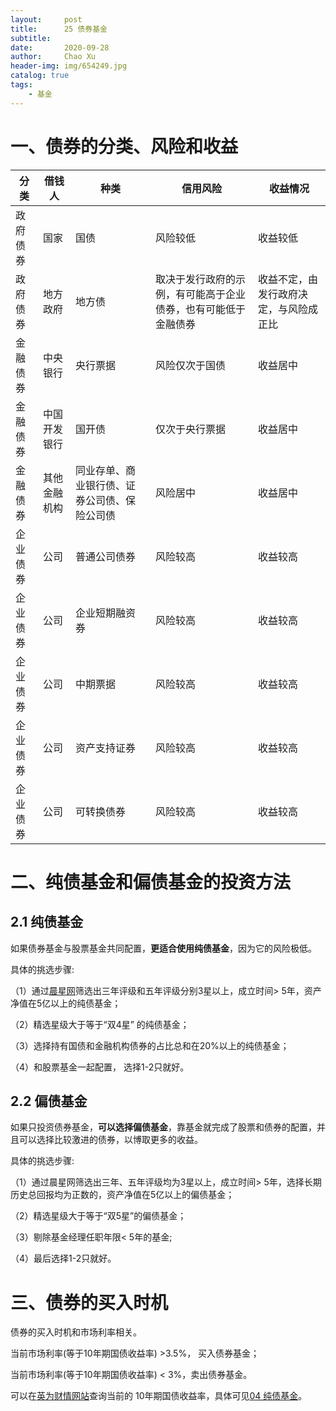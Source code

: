 ```yaml
---
layout:     post
title:      25 债券基金
subtitle:   
date:       2020-09-28
author:     Chao Xu
header-img: img/654249.jpg
catalog: true
tags:
    - 基金
---
```


# 一、债券的分类、风险和收益

| 分类     | 借钱人       | 种类                                         | 信用风险                                                     | 收益情况                               |
| -------- | ------------ | -------------------------------------------- | ------------------------------------------------------------ | -------------------------------------- |
| 政府债券 | 国家         | 国债                                         | 风险较低                                                     | 收益较低                               |
| 政府债券 | 地方政府     | 地方债                                       | 取决于发行政府的示例，有可能高于企业债券，也有可能低于金融债券 | 收益不定，由发行政府决定，与风险成正比 |
| 金融债券 | 中央银行     | 央行票据                                     | 风险仅次于国债                                               | 收益居中                               |
| 金融债券 | 中国开发银行 | 国开债                                       | 仅次于央行票据                                               | 收益居中                               |
| 金融债券 | 其他金融机构 | 同业存单、商业银行债、证券公司债、保险公司债 | 风险居中                                                     | 收益居中                               |
| 企业债券 | 公司         | 普通公司债券                                 | 风险较高                                                     | 收益较高                               |
| 企业债券 | 公司         | 企业短期融资券                               | 风险较高                                                     | 收益较高                               |
| 企业债券 | 公司         | 中期票据                                     | 风险较高                                                     | 收益较高                               |
| 企业债券 | 公司         | 资产支持证券                                 | 风险较高                                                     | 收益较高                               |
| 企业债券 | 公司         | 可转换债券                                   | 风险较高                                                     | 收益较高                               |

# 二、纯债基金和偏债基金的投资方法

## 2.1 纯债基金

如果债券基金与股票基金共同配置，**更适合使用纯债基金**，因为它的风险极低。

具体的挑选步骤:

（1）通过[晨星网](https://cn.morningstar.com/quickrank/default.aspx)筛选出三年评级和五年评级分别3星以上，成立时间> 5年，资产净值在5亿以上的纯债基金；

（2）精选星级大于等于“双4星” 的纯债基金；

（3）选择持有国债和金融机构债券的占比总和在20%以上的纯债基金；

（4）和股票基金一起配置， 选择1-2只就好。

## 2.2 偏债基金

如果只投资债券基金，**可以选择偏债基金**，靠基金就完成了股票和债券的配置，并且可以选择比较激进的债券，以博取更多的收益。

具体的挑选步骤:

（1）通过晨星网筛选出三年、五年评级均为3星以上，成立时间> 5年，选择长期历史总回报均为正数的，资产净值在5亿以上的偏债基金；

（2）精选星级大于等于“双5星”的偏债基金；

（3）剔除基金经理任职年限< 5年的基金;

（4）最后选择1-2只就好。

# 三、债券的买入时机

债券的买入时机和市场利率相关。

当前市场利率(等于10年期国债收益率) >3.5%， 买入债券基金；

当前市场利率(等于10年期国债收益率) < 3%，卖出债券基金。

可以在[英为财情网站](https://cn.investing.com/rates-bonds/china-10-year-bond-yield)查询当前的 10年期国债收益率，具体可见[04 纯债基金](https://cx0512.com/2020/08/14/%E7%BA%AF%E5%80%BA%E5%9F%BA%E9%87%91/)。